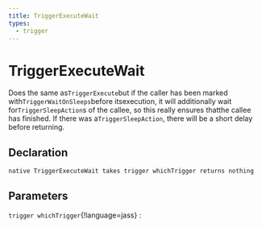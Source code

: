 ```yaml
---
title: TriggerExecuteWait
types:
  - trigger
---
```


# TriggerExecuteWait
Does the same as`TriggerExecute`but if the caller has been marked with`TriggerWaitOnSleeps`before itsexecution, it will additionally wait for`TriggerSleepAction`s of the callee, so this really ensures thatthe callee has finished. If there was a`TriggerSleepAction`, there will be a short delay before returning.

## Declaration

```jass
native TriggerExecuteWait takes trigger whichTrigger returns nothing
```

## Parameters
`trigger whichTrigger`{!language=jass}
: 
